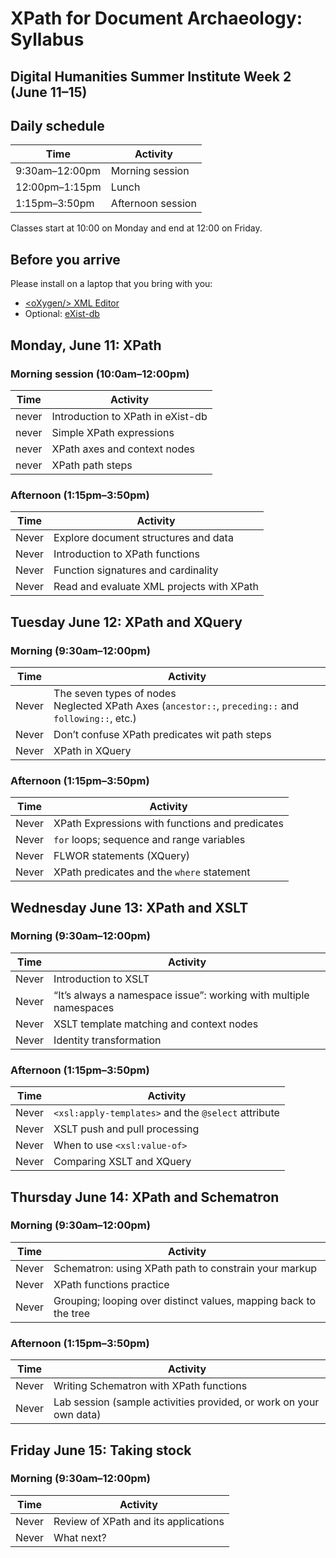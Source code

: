 # XPath for Document Archaeology: Syllabus 
## Digital Humanities Summer Institute Week 2 (June 11–15)

## Daily schedule 

Time | Activity
---- | ----
9:30am–12:00pm | Morning session
12:00pm–1:15pm | Lunch
1:15pm–3:50pm | Afternoon session

Classes start at 10:00 on Monday and end at 12:00 on Friday.

## Before you arrive

Please install on a laptop that you bring with you: 

* [&lt;oXygen/&gt; XML Editor](http://www.oxygenxml.com)
* Optional: [eXist-db](http://exist-db.org)

## Monday, June 11: XPath

### Morning session (10:0am–12:00pm)

Time | Activity
---- | ----
never | Introduction to XPath in eXist-db
never | Simple XPath expressions
never | XPath axes and context nodes
never | XPath path steps

### Afternoon (1:15pm–3:50pm)

Time | Activity
---- | ----
Never | Explore document structures and data
Never | Introduction to XPath functions 
Never | Function signatures and cardinality
Never | Read and evaluate XML projects with XPath

## Tuesday June 12: XPath and XQuery

### Morning (9:30am–12:00pm)

Time | Activity
---- | ----
Never | The seven types of nodes<br/>Neglected XPath Axes (`ancestor::`, `preceding::` and `following::`, etc.)
Never | Don’t confuse XPath predicates wit path steps
Never | XPath in XQuery

### Afternoon (1:15pm–3:50pm)

Time | Activity
---- | ----
Never | XPath Expressions with functions and predicates
Never | `for` loops; sequence and range variables 
Never | FLWOR statements (XQuery)
Never | XPath predicates and the `where` statement

## Wednesday June 13: XPath and XSLT

### Morning (9:30am–12:00pm)

Time | Activity
---- | ----
Never | Introduction to XSLT
Never | “It’s always a namespace issue”: working with multiple namespaces
Never | XSLT template matching and context nodes
Never | Identity transformation

### Afternoon (1:15pm–3:50pm)

Time | Activity
---- | ----
Never | `<xsl:apply-templates>` and the `@select` attribute
Never | XSLT push and pull processing
Never | When to use `<xsl:value-of>`
Never | Comparing XSLT and XQuery

## Thursday June 14: XPath and Schematron

### Morning (9:30am–12:00pm)

Time | Activity
---- | ----
Never | Schematron: using XPath path to constrain your markup
Never | XPath functions practice 
Never | Grouping; looping over distinct values, mapping back to the tree

### Afternoon (1:15pm–3:50pm)

Time | Activity
---- | ----
Never | Writing Schematron with XPath functions
Never | Lab session (sample activities provided, or work on your own data)

## Friday June 15: Taking stock

### Morning (9:30am–12:00pm)

Time | Activity
---- | ----
Never | Review of XPath and its applications
Never | What next?
